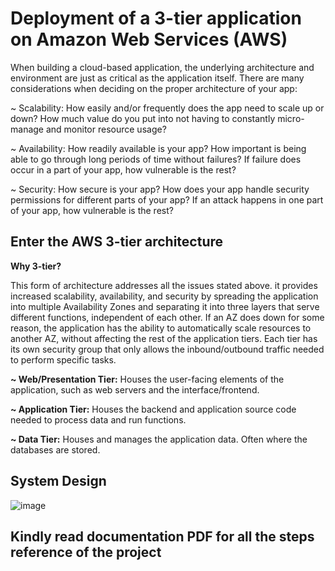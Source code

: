 # Deployment of a 3-tier application on Amazon Web Services (AWS)
When building a cloud-based application, the underlying architecture and environment are just as critical as the application itself. There are many considerations when deciding on the proper architecture of your app:

~ Scalability: How easily and/or frequently does the app need to scale up or down? How much value do you put into not having to constantly micro-manage and monitor resource usage?

~ Availability: How readily available is your app? How important is being able to go through long periods of time without failures? If failure does occur in a part of your app, how vulnerable is the rest?

~ Security: How secure is your app? How does your app handle security permissions for different parts of your app? If an attack happens in one part of your app, how vulnerable is the rest?

## Enter the AWS 3-tier architecture

<b>Why 3-tier?</b> 

This form of architecture addresses all the issues stated above. it provides increased scalability, availability, and security by spreading the application into multiple Availability Zones and separating it into three layers that serve different functions, independent of each other. If an AZ does down for some reason, the application has the ability to automatically scale resources to another AZ, without affecting the rest of the application tiers. Each tier has its own security group that only allows the inbound/outbound traffic needed to perform specific tasks.

<b>~ Web/Presentation Tier:</b> Houses the user-facing elements of the application, such as web servers and the interface/frontend. 

<b>~ Application Tier:</b> Houses the backend and application source code needed to process data and run functions. 

<b>~ Data Tier:</b> Houses and manages the application data. Often where the databases are stored. 

## System Design 

![image](https://github.com/user-attachments/assets/2795fef3-867b-4cf0-8d67-3548942e2179)

## Kindly read documentation PDF for all the steps reference of the project

